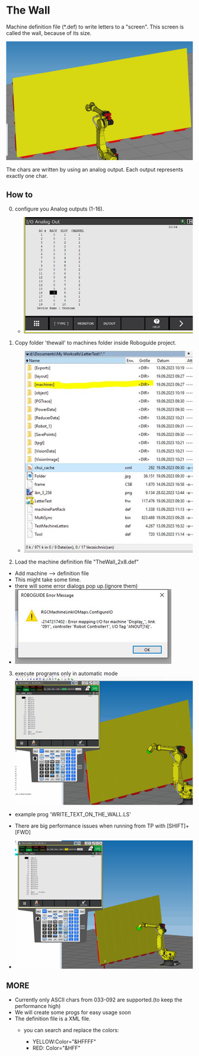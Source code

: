 # The Wall
Machine definition file (*.def) to write letters to a "screen". This screen is called the wall, because of its size.

![Alt text](A_WAY_TO_WRITE.gif)

The chars are written by using an analog output.
Each output represents exactly one char.

## How to 
0. configure you Analog outputs (1-16).
    - ![Alt text](AnalogOUT_config.jpg)

1. Copy folder 'thewall' to machines folder inside Roboguide project.
    - ![Alt text](folder_to_put.jpg)

2. Load the machine definition file "TheWall_2x8.def"
  - Add machine --> definition file
   - This might take some time.
   - there will some error dialogs pop up.(ignore them)
   - ![Alt text](Error_IO.JPG)

3. execute programs only in automatic mode
![Alt text](auto_mode_run.gif)

  - example prog 'WRITE_TEXT_ON_THE_WALL.LS'

  - There are big performance issues when running from TP with [SHIFT]+[FWD]
  - ![Alt text](performance_issue.gif)


## MORE


- Currently only ASCII chars  from 033-092 are supported.(to keep the performance high)
- We will create some progs for easy usage soon
- The definition file is a XML file.
  - you can search and replace the colors:

    - YELLOW:Color="&amp;HFFFF"
    - RED: Color="&amp;HFF"